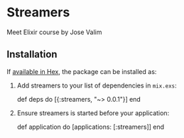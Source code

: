# Streamers

Meet Elixir course by Jose Valim

## Installation

If [available in Hex](https://hex.pm/docs/publish), the package can be installed as:

  1. Add streamers to your list of dependencies in `mix.exs`:

        def deps do
          [{:streamers, "~> 0.0.1"}]
        end

  2. Ensure streamers is started before your application:

        def application do
          [applications: [:streamers]]
        end

